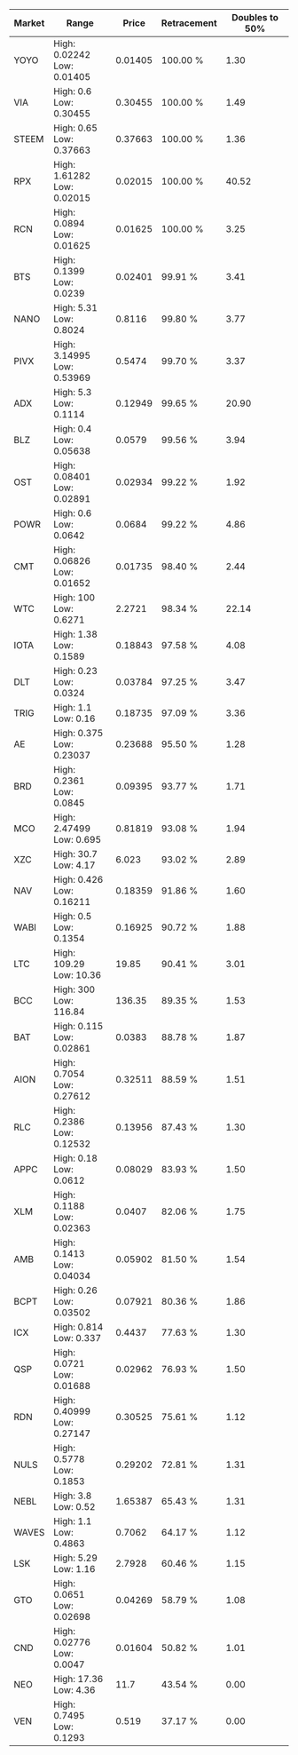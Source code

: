 | Market | Range | Price| Retracement | Doubles to 50% |
| --- | --- | --- | --- | --- |
| YOYO | High: 0.02242<br />Low: 0.01405 | 0.01405 | 100.00 % | 1.30 |
| VIA | High: 0.6<br />Low: 0.30455 | 0.30455 | 100.00 % | 1.49 |
| STEEM | High: 0.65<br />Low: 0.37663 | 0.37663 | 100.00 % | 1.36 |
| RPX | High: 1.61282<br />Low: 0.02015 | 0.02015 | 100.00 % | 40.52 |
| RCN | High: 0.0894<br />Low: 0.01625 | 0.01625 | 100.00 % | 3.25 |
| BTS | High: 0.1399<br />Low: 0.0239 | 0.02401 | 99.91 % | 3.41 |
| NANO | High: 5.31<br />Low: 0.8024 | 0.8116 | 99.80 % | 3.77 |
| PIVX | High: 3.14995<br />Low: 0.53969 | 0.5474 | 99.70 % | 3.37 |
| ADX | High: 5.3<br />Low: 0.1114 | 0.12949 | 99.65 % | 20.90 |
| BLZ | High: 0.4<br />Low: 0.05638 | 0.0579 | 99.56 % | 3.94 |
| OST | High: 0.08401<br />Low: 0.02891 | 0.02934 | 99.22 % | 1.92 |
| POWR | High: 0.6<br />Low: 0.0642 | 0.0684 | 99.22 % | 4.86 |
| CMT | High: 0.06826<br />Low: 0.01652 | 0.01735 | 98.40 % | 2.44 |
| WTC | High: 100<br />Low: 0.6271 | 2.2721 | 98.34 % | 22.14 |
| IOTA | High: 1.38<br />Low: 0.1589 | 0.18843 | 97.58 % | 4.08 |
| DLT | High: 0.23<br />Low: 0.0324 | 0.03784 | 97.25 % | 3.47 |
| TRIG | High: 1.1<br />Low: 0.16 | 0.18735 | 97.09 % | 3.36 |
| AE | High: 0.375<br />Low: 0.23037 | 0.23688 | 95.50 % | 1.28 |
| BRD | High: 0.2361<br />Low: 0.0845 | 0.09395 | 93.77 % | 1.71 |
| MCO | High: 2.47499<br />Low: 0.695 | 0.81819 | 93.08 % | 1.94 |
| XZC | High: 30.7<br />Low: 4.17 | 6.023 | 93.02 % | 2.89 |
| NAV | High: 0.426<br />Low: 0.16211 | 0.18359 | 91.86 % | 1.60 |
| WABI | High: 0.5<br />Low: 0.1354 | 0.16925 | 90.72 % | 1.88 |
| LTC | High: 109.29<br />Low: 10.36 | 19.85 | 90.41 % | 3.01 |
| BCC | High: 300<br />Low: 116.84 | 136.35 | 89.35 % | 1.53 |
| BAT | High: 0.115<br />Low: 0.02861 | 0.0383 | 88.78 % | 1.87 |
| AION | High: 0.7054<br />Low: 0.27612 | 0.32511 | 88.59 % | 1.51 |
| RLC | High: 0.2386<br />Low: 0.12532 | 0.13956 | 87.43 % | 1.30 |
| APPC | High: 0.18<br />Low: 0.0612 | 0.08029 | 83.93 % | 1.50 |
| XLM | High: 0.1188<br />Low: 0.02363 | 0.0407 | 82.06 % | 1.75 |
| AMB | High: 0.1413<br />Low: 0.04034 | 0.05902 | 81.50 % | 1.54 |
| BCPT | High: 0.26<br />Low: 0.03502 | 0.07921 | 80.36 % | 1.86 |
| ICX | High: 0.814<br />Low: 0.337 | 0.4437 | 77.63 % | 1.30 |
| QSP | High: 0.0721<br />Low: 0.01688 | 0.02962 | 76.93 % | 1.50 |
| RDN | High: 0.40999<br />Low: 0.27147 | 0.30525 | 75.61 % | 1.12 |
| NULS | High: 0.5778<br />Low: 0.1853 | 0.29202 | 72.81 % | 1.31 |
| NEBL | High: 3.8<br />Low: 0.52 | 1.65387 | 65.43 % | 1.31 |
| WAVES | High: 1.1<br />Low: 0.4863 | 0.7062 | 64.17 % | 1.12 |
| LSK | High: 5.29<br />Low: 1.16 | 2.7928 | 60.46 % | 1.15 |
| GTO | High: 0.0651<br />Low: 0.02698 | 0.04269 | 58.79 % | 1.08 |
| CND | High: 0.02776<br />Low: 0.0047 | 0.01604 | 50.82 % | 1.01 |
| NEO | High: 17.36<br />Low: 4.36 | 11.7 | 43.54 % | 0.00 |
| VEN | High: 0.7495<br />Low: 0.1293 | 0.519 | 37.17 % | 0.00 |
